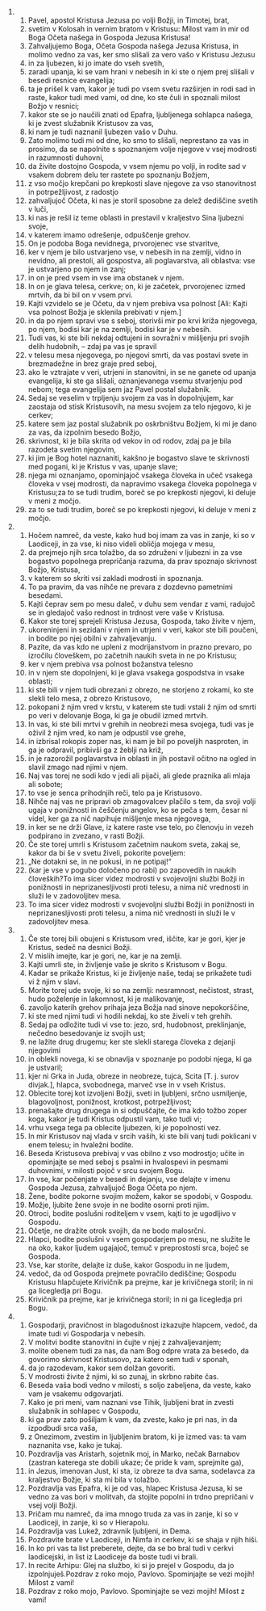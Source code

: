 <ol>
  <li>
    <ol>
      <li>Pavel, apostol Kristusa Jezusa po volji Božji, in Timotej, brat,</li>
      <li>svetim v Kolosah in vernim bratom v Kristusu: Milost vam in mir od Boga Očeta našega in Gospoda Jezusa Kristusa!</li>
      <li>Zahvaljujemo Boga, Očeta Gospoda našega Jezusa Kristusa, in molimo vedno za vas, ker smo slišali za vero vašo v Kristusu Jezusu</li>
      <li>in za ljubezen, ki jo imate do vseh svetih,</li>
      <li>zaradi upanja, ki se vam hrani v nebesih in ki ste o njem prej slišali v besedi resnice evangelija;</li>
      <li>ta je prišel k vam, kakor je tudi po vsem svetu razširjen in rodi sad in raste, kakor tudi med vami, od dne, ko ste čuli in spoznali milost Božjo v resnici;</li>
      <li>kakor ste se jo naučili znati od Epafra, ljubljenega sohlapca našega, ki je zvest služabnik Kristusov za vas,</li>
      <li>ki nam je tudi naznanil ljubezen vašo v Duhu.</li>
      <li>Zato molimo tudi mi od dne, ko smo to slišali, neprestano za vas in prosimo, da se napolnite s spoznanjem volje njegove v vsej modrosti in razumnosti duhovni,</li>
      <li>da živite dostojno Gospoda, v vsem njemu po volji, in rodite sad v vsakem dobrem delu ter rastete po spoznanju Božjem,</li>
      <li>z vso močjo krepčani po krepkosti slave njegove za vso stanovitnost in potrpežljivost, z radostjo</li>
      <li>zahvaljujoč Očeta, ki nas je storil sposobne za delež dediščine svetih v luči,</li>
      <li>ki nas je rešil iz teme oblasti in prestavil v kraljestvo Sina ljubezni svoje,</li>
      <li>v katerem imamo odrešenje, odpuščenje grehov.</li>
      <li>On je podoba Boga nevidnega, prvorojenec vse stvaritve,</li>
      <li>ker v njem je bilo ustvarjeno vse, v nebesih in na zemlji, vidno in nevidno, ali prestoli, ali gospostva, ali poglavarstva, ali oblastva: vse je ustvarjeno po njem in zanj;</li>
      <li>in on je pred vsem in vse ima obstanek v njem.</li>
      <li>In on je glava telesa, cerkve; on, ki je začetek, prvorojenec izmed mrtvih, da bi bil on v vsem prvi.</li>
      <li>Kajti vzvidelo se je Očetu, da v njem prebiva vsa polnost [Ali: Kajti vsa polnost Božja je sklenila prebivati v njem.]</li>
      <li>in da po njem spravi vse s seboj, storivši mir po krvi križa njegovega, po njem, bodisi kar je na zemlji, bodisi kar je v nebesih.</li>
      <li>Tudi vas, ki ste bili nekdaj odtujeni in sovražni v mišljenju pri svojih delih hudobnih, – zdaj pa vas je spravil</li>
      <li>v telesu mesa njegovega, po njegovi smrti, da vas postavi svete in brezmadežne in brez graje pred seboj,</li>
      <li>ako le vztrajate v veri, utrjeni in stanovitni, in se ne ganete od upanja evangelija, ki ste ga slišali, oznanjevanega vsemu stvarjenju pod nebom; tega evangelija sem jaz Pavel postal služabnik.</li>
      <li>Sedaj se veselim v trpljenju svojem za vas in dopolnjujem, kar zaostaja od stisk Kristusovih, na mesu svojem za telo njegovo, ki je cerkev;</li>
      <li>katere sem jaz postal služabnik po oskrbništvu Božjem, ki mi je dano za vas, da izpolnim besedo Božjo,</li>
      <li>skrivnost, ki je bila skrita od vekov in od rodov, zdaj pa je bila razodeta svetim njegovim,</li>
      <li>ki jim je Bog hotel naznaniti, kakšno je bogastvo slave te skrivnosti med pogani, ki je Kristus v vas, upanje slave;</li>
      <li>njega mi oznanjamo, opominjajoč vsakega človeka in učeč vsakega človeka v vsej modrosti, da napravimo vsakega človeka popolnega v Kristusu;za to se tudi trudim, boreč se po krepkosti njegovi, ki deluje v meni z močjo.</li>
      <li>za to se tudi trudim, boreč se po krepkosti njegovi, ki deluje v meni z močjo.</li>
    </ol>
  </li>
  <li>
    <ol>
      <li>Hočem namreč, da veste, kako hud boj imam za vas in zanje, ki so v Laodiceji, in za vse, ki niso videli obličja mojega v mesu,</li>
      <li>da prejmejo njih srca tolažbo, da so združeni v ljubezni in za vse bogastvo popolnega prepričanja razuma, da prav spoznajo skrivnost Božjo, Kristusa,</li>
      <li>v katerem so skriti vsi zakladi modrosti in spoznanja.</li>
      <li>To pa pravim, da vas nihče ne prevara z dozdevno pametnimi besedami.</li>
      <li>Kajti čeprav sem po mesu daleč, v duhu sem vendar z vami, radujoč se in gledajoč vašo rednost in trdnost vere vaše v Kristusa.</li>
      <li>Kakor ste torej sprejeli Kristusa Jezusa, Gospoda, tako živite v njem,</li>
      <li>ukoreninjeni in sezidani v njem in utrjeni v veri, kakor ste bili poučeni, in bodite po njej obilni v zahvaljevanju.</li>
      <li>Pazite, da vas kdo ne upleni z modrijanstvom in prazno prevaro, po izročilu človeškem, po začetnih naukih sveta in ne po Kristusu;</li>
      <li>ker v njem prebiva vsa polnost božanstva telesno</li>
      <li>in v njem ste dopolnjeni, ki je glava vsakega gospodstva in vsake oblasti;</li>
      <li>ki ste bili v njem tudi obrezani z obrezo, ne storjeno z rokami, ko ste slekli telo mesa, z obrezo Kristusovo,</li>
      <li>pokopani ž njim vred v krstu, v katerem ste tudi vstali ž njim od smrti po veri v delovanje Boga, ki ga je obudil izmed mrtvih.</li>
      <li>In vas, ki ste bili mrtvi v grehih in neobrezi mesa svojega, tudi vas je oživil ž njim vred, ko nam je odpustil vse grehe,</li>
      <li>in izbrisal rokopis zoper nas, ki nam je bil po poveljih nasproten, in ga je odpravil, pribivši ga z žeblji na križ,</li>
      <li>in je razorožil poglavarstva in oblasti in jih postavil očitno na ogled in slavil zmago nad njimi v njem.</li>
      <li>Naj vas torej ne sodi kdo v jedi ali pijači, ali glede praznika ali mlaja ali sobote;</li>
      <li>to vse je senca prihodnjih reči, telo pa je Kristusovo.</li>
      <li>Nihče naj vas ne pripravi ob zmagovalcev plačilo s tem, da svoji volji ugaja v ponižnosti in češčenju angelov, ko se peča s tem, česar ni videl, ker ga za nič napihuje mišljenje mesa njegovega,</li>
      <li>in ker se ne drži Glave, iz katere raste vse telo, po členovju in vezeh podpirano in zvezano, v rasti Božji.</li>
      <li>Če ste torej umrli s Kristusom začetnim naukom sveta, zakaj se, kakor da bi še v svetu živeli, pokorite poveljem:</li>
      <li>„Ne dotakni se, in ne pokusi, in ne potipaj!“</li>
      <li>(kar je vse v pogubo določeno po rabi) po zapovedih in naukih človeških?To ima sicer videz modrosti v svojevoljni službi Božji in ponižnosti in neprizanesljivosti proti telesu, a nima nič vrednosti in služi le v zadovoljitev mesa.</li>
      <li>To ima sicer videz modrosti v svojevoljni službi Božji in ponižnosti in neprizanesljivosti proti telesu, a nima nič vrednosti in služi le v zadovoljitev mesa.</li>
    </ol>
  </li>
  <li>
    <ol>
      <li>Če ste torej bili obujeni s Kristusom vred, iščite, kar je gori, kjer je Kristus, sedeč na desnici Božji.</li>
      <li>V mislih imejte, kar je gori, ne, kar je na zemlji.</li>
      <li>Kajti umrli ste, in življenje vaše je skrito s Kristusom v Bogu.</li>
      <li>Kadar se prikaže Kristus, ki je življenje naše, tedaj se prikažete tudi vi ž njim v slavi.</li>
      <li>Morite torej ude svoje, ki so na zemlji: nesramnost, nečistost, strast, hudo poželenje in lakomnost, ki je malikovanje,</li>
      <li>zavoljo katerih grehov prihaja jeza Božja nad sinove nepokorščine,</li>
      <li>ki ste med njimi tudi vi hodili nekdaj, ko ste živeli v teh grehih.</li>
      <li>Sedaj pa odložite tudi vi vse to: jezo, srd, hudobnost, preklinjanje, nečedno besedovanje iz svojih ust;</li>
      <li>ne lažite drug drugemu; ker ste slekli starega človeka z dejanji njegovimi</li>
      <li>in oblekli novega, ki se obnavlja v spoznanje po podobi njega, ki ga je ustvaril;</li>
      <li>kjer ni Grka in Juda, obreze in neobreze, tujca, Scita [T. j. surov divjak.], hlapca, svobodnega, marveč vse in v vseh Kristus.</li>
      <li>Oblecite torej kot izvoljeni Božji, sveti in ljubljeni, srčno usmiljenje, blagovoljnost, ponižnost, krotkost, potrpežljivost;</li>
      <li>prenašajte drug drugega in si odpuščajte, če ima kdo tožbo zoper koga, kakor je tudi Kristus odpustil vam, tako tudi vi;</li>
      <li>vrhu vsega tega pa oblecite ljubezen, ki je popolnosti vez.</li>
      <li>In mir Kristusov naj vlada v srcih vaših, ki ste bili vanj tudi poklicani v enem telesu; in hvaležni bodite.</li>
      <li>Beseda Kristusova prebivaj v vas obilno z vso modrostjo; učite in opominjajte se med seboj s psalmi in hvalospevi in pesmami duhovnimi, v milosti pojoč v srcu svojem Bogu.</li>
      <li>In vse, kar počenjate v besedi in dejanju, vse delajte v imenu Gospoda Jezusa, zahvaljujoč Boga Očeta po njem.</li>
      <li>Žene, bodite pokorne svojim možem, kakor se spodobi, v Gospodu.</li>
      <li>Možje, ljubite žene svoje in ne bodite osorni proti njim.</li>
      <li>Otroci, bodite poslušni roditeljem v vsem, kajti to je ugodljivo v Gospodu.</li>
      <li>Očetje, ne dražite otrok svojih, da ne bodo malosrčni.</li>
      <li>Hlapci, bodite poslušni v vsem gospodarjem po mesu, ne služite le na oko, kakor ljudem ugajajoč, temuč v preprostosti srca, boječ se Gospoda.</li>
      <li>Vse, kar storite, delajte iz duše, kakor Gospodu in ne ljudem,</li>
      <li>vedoč, da od Gospoda prejmete povračilo dediščine; Gospodu Kristusu hlapčujete.Krivičnik pa prejme, kar je krivičnega storil; in ni ga licegledja pri Bogu.</li>
      <li>Krivičnik pa prejme, kar je krivičnega storil; in ni ga licegledja pri Bogu.</li>
    </ol>
  </li>
  <li>
    <ol>
      <li>Gospodarji, pravičnost in blagodušnost izkazujte hlapcem, vedoč, da imate tudi vi Gospodarja v nebesih.</li>
      <li>V molitvi bodite stanovitni in čujte v njej z zahvaljevanjem;</li>
      <li>molite obenem tudi za nas, da nam Bog odpre vrata za besedo, da govorimo skrivnost Kristusovo, za katero sem tudi v sponah,</li>
      <li>da jo razodevam, kakor sem dolžan govoriti.</li>
      <li>V modrosti živite ž njimi, ki so zunaj, in skrbno rabite čas.</li>
      <li>Beseda vaša bodi vedno v milosti, s soljo zabeljena, da veste, kako vam je vsakemu odgovarjati.</li>
      <li>Kako je pri meni, vam naznani vse Tihik, ljubljeni brat in zvesti služabnik in sohlapec v Gospodu,</li>
      <li>ki ga prav zato pošiljam k vam, da zveste, kako je pri nas, in da izpodbudi srca vaša,</li>
      <li>z Onezimom, zvestim in ljubljenim bratom, ki je izmed vas: ta vam naznanita vse, kako je tukaj.</li>
      <li>Pozdravlja vas Aristarh, sojetnik moj, in Marko, nečak Barnabov (zastran katerega ste dobili ukaze; če pride k vam, sprejmite ga),</li>
      <li>in Jezus, imenovan Just, ki sta, iz obreze ta dva sama, sodelavca za kraljestvo Božje, ki sta mi bila v tolažbo.</li>
      <li>Pozdravlja vas Epafra, ki je od vas, hlapec Kristusa Jezusa, ki se vedno za vas bori v molitvah, da stojite popolni in trdno prepričani v vsej volji Božji.</li>
      <li>Pričam mu namreč, da ima mnogo truda za vas in zanje, ki so v Laodiceji, in zanje, ki so v Hierapolu.</li>
      <li>Pozdravlja vas Lukež, zdravnik ljubljeni, in Dema.</li>
      <li>Pozdravite brate v Laodiceji, in Nimfa in cerkev, ki se shaja v njih hiši.</li>
      <li>In ko pri vas ta list preberete, dejte, da se bo bral tudi v cerkvi laodicejski, in list iz Laodiceje da boste tudi vi brali.</li>
      <li>In recite Arhipu: Glej na službo, ki si jo prejel v Gospodu, da jo izpolnjuješ.Pozdrav z roko mojo, Pavlovo. Spominjajte se vezi mojih! Milost z vami!</li>
      <li>Pozdrav z roko mojo, Pavlovo. Spominjajte se vezi mojih! Milost z vami!</li>
    </ol>
  </li>
</ol>